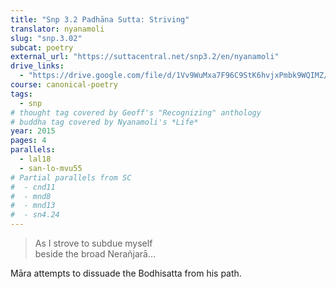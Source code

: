 ```yaml
---
title: "Snp 3.2 Padhāna Sutta: Striving"
translator: nyanamoli
slug: "snp.3.02"
subcat: poetry
external_url: "https://suttacentral.net/snp3.2/en/nyanamoli"
drive_links:
  - "https://drive.google.com/file/d/1Vv9WuMxa7F96C9StK6hvjxPmbk9WQIMZ/view?usp=drivesdk"
course: canonical-poetry
tags:
  - snp
# thought tag covered by Geoff's "Recognizing" anthology
# buddha tag covered by Nyanamoli's *Life*
year: 2015
pages: 4
parallels:
  - lal18
  - san-lo-mvu55
# Partial parallels from SC
#  - cnd11
#  - mnd8
#  - mnd13
#  - sn4.24
---
```


> As I strove to subdue myself  
beside the broad Nerañjarā...

Māra attempts to dissuade the Bodhisatta from his path.

